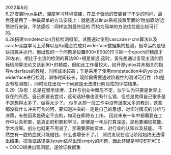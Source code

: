 
2022年6月  
  6.27安装linux系统，深度学习环境搭建，在显卡驱动的安装费了不少的时间，最后还是用了一种最简单的方法安装上：就是通过linux系统设置里面的‘附加驱动’选项进行安装，不禁感叹：同样达到最终目的 而较为简单的方法往往是比较可行的。  
  6.28搭建mmdetection目标检测框架，试图通过使用cascade r-cnn算法以及carafe深度学习上采样以及lfp融合完成对widerface数据集的检测，很幸运的是很快搭建并运行，但出现的一个问题是设置800×800的尺寸第一个epoch的精度才20左右，相比于主流的检测的算法90+相差甚远.这时，首先想通过复现主流的目标检测算法论文达到90+的精度，但如此工作量较大，如开源yolox并未相关的指导widerface的教程，时间成本较高；于是采用了使用mmdetection中的yolox对widerface进行检测，训练时间较长，现阶段需要通过阶段性的测试可行性（如是否有检测框），同时现在出现一个问题是无法进行阶段性的评估结果。  
  6.29（杂思：总是在留学读博、工作与创业中飘忽不定，似乎认为只要是世界上存在的东西，自己都要去尝试，这句话好像也没有什么错，但总是觉得自己很多是不是想得太多了，做得太少了。
似乎从前一段工作中没有汲取太多的教训，这些都没有什么冲突可言的阿，要知道冲突的一定是自己的思想，对实时情况的分析与决策，有些因素是确定不变的，如现在即将去工作。
因此未来一年中都需要在工作中认真积累，是真正的积累和学习，即便是一年后打算深造，那也要编程技能、学术成果。创业也就更不用说了，那需要原始资本、对行业的认知以及技能。
不然空有一腔热血就只能赔钱，什么也增长不了。）
  测试发现在验证阶段始终无法得出结果，把验证路径换为train依然出现empty的问题，因此怀疑是WIDERFACE ->  COCO转换出现问题，遂验证数据集
